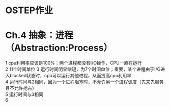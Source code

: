 # OSTEP作业  

# Ch.4 抽象：进程（Abstraction:Process）  
1 cpu利用率应该是100%；两个进程都没有I/O操作，CPU一直在运行  
2 11个时间单位
3 运行时间明显缩短，为7个时间单位；重要，某个进程由于I/O进入blocked状态时，cpu可以运行其他进程，从而提高cpu利用率  
4 运行时间与2相同，因为一个进程阻塞时，不允许另一个进程调度（先来先服务且不允许抢占）  
5 运行时间与3相同  
6 